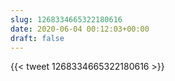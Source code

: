 ```yaml
---
slug: 1268334665322180616
date: 2020-06-04 00:12:03+00:00
draft: false
---
```


{{< tweet 1268334665322180616 >}}

